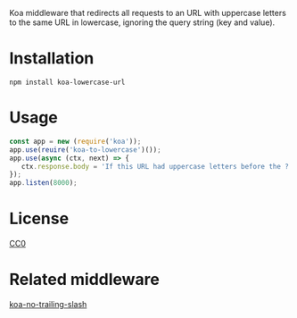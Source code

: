 Koa middleware that redirects all requests to an URL with
uppercase letters to the same URL in lowercase, ignoring the query
string (key and value).

# Installation

    npm install koa-lowercase-url

# Usage

```javascript
const app = new (require('koa'));
app.use(reuire('koa-to-lowercase')());
app.use(async (ctx, next) => {
   ctx.response.body = 'If this URL had uppercase letters before the ? now they are in lowercase.';
});
app.listen(8000);
```

# License

[CC0](https://creativecommons.org/publicdomain/zero/1.0/)

# Related middleware

[koa-no-trailing-slash](https://www.npmjs.com/package/koa-no-trailing-slash)
